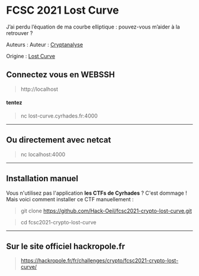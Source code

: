 # FCSC 2021 Lost Curve

J’ai perdu l’équation de ma courbe elliptique : pouvez-vous m’aider à la retrouver ?



Auteurs : Auteur : [Cryptanalyse](https://twitter.com/Cryptanalyse)

Origine : [Lost Curve](https://hackropole.fr/fr/challenges/crypto/fcsc2021-crypto-lost-curve/)


## Connectez vous en WEBSSH
> http://localhost

#### tentez 
> nc lost-curve.cyrhades.fr:4000


-----------

## Ou directement avec netcat
> nc localhost:4000

-----------

## Installation manuel
Vous n'utilisez pas l'application **les CTFs de Cyrhades** ? C'est dommage !
Mais voici comment installer ce CTF manuellement :

> git clone https://github.com/Hack-Oeil/fcsc2021-crypto-lost-curve.git

> cd fcsc2021-crypto-lost-curve


-----------

## Sur le site officiel hackropole.fr
> https://hackropole.fr/fr/challenges/crypto/fcsc2021-crypto-lost-curve/